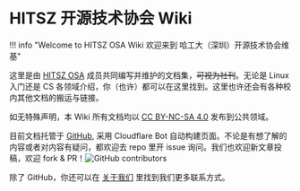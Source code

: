 # HITSZ 开源技术协会 Wiki

!!! info "Welcome to HITSZ OSA Wiki 欢迎来到 哈工大（深圳）开源技术协会维基"

这里是由 [HITSZ OSA](./about.md) 成员共同编写并维护的文档集，~~可视为社刊~~。无论是 Linux 入门还是 CS 各领域介绍，你（也许）都可以在这里找到。这里也许还会有各种校内其他文档的搬运与链接。

如无特殊声明，本 Wiki 所有文档均以 [CC BY-NC-SA 4.0](https://creativecommons.org/licenses/by-nc-sa/4.0/deed.zh) 发布到公共领域。

目前文档托管于 [GitHub](https://github.com/hitszlug/wiki), 采用 Cloudflare Bot 自动构建页面。不论是有想了解的内容或者对内容有疑问，都欢迎去 repo 里开 issue 询问。我们也欢迎新文章投稿，欢迎 fork & PR！![GitHub contributors](https://img.shields.io/github/contributors/hitszlug/wiki?logo=github&style=flat-square)

除了 GitHub，你还可以在 [关于我们](./about.md) 里找到我们更多联系方式。
